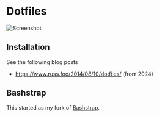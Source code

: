 # Dotfiles

![Screenshot](https://raw.github.com/russmckendrick/dotfiles/master/assets/screenshot.png)

## Installation

See the following blog posts
 - https://www.russ.foo/2014/08/10/dotfiles/ (from 2024)

## Bashstrap

This started as my fork of [Bashstrap](https://github.com/barryclark/bashstrap).
